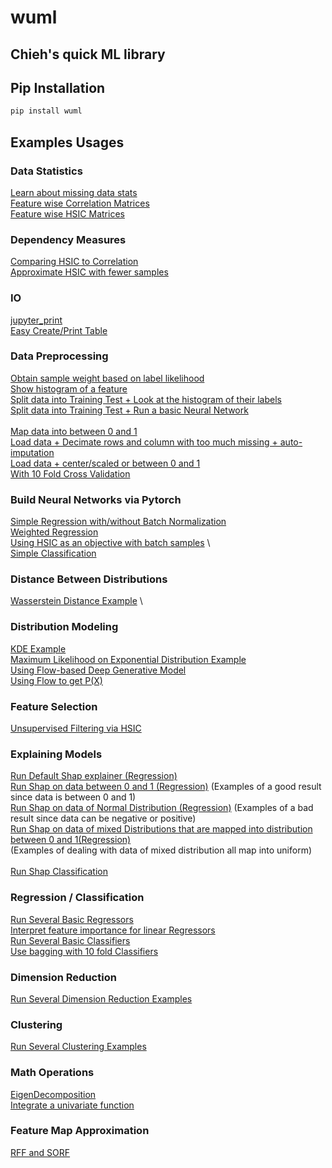 # wuml
## Chieh's quick ML library
## Pip Installation
```sh
pip install wuml
```


## Examples Usages

### Data Statistics
[Learn about missing data stats](https://github.com/endsley/wuML/blob/main/examples/data_stats/ipynb/get_stats_on_data_with_missing_entries.ipynb) \
[Feature wise Correlation Matrices](https://github.com/endsley/wuML/blob/main/examples/data_stats/ipynb/feature_wise_correlation.ipynb) \
[Feature wise HSIC Matrices](https://github.com/endsley/wuML/blob/main/examples/data_stats/ipynb/feature_wise_HSIC.ipynb) 

### Dependency Measures
[Comparing HSIC to Correlation](https://github.com/endsley/wuML/blob/main/examples/dependencies/ipynb/comparing_HSIC_to_correlation.ipynb) \
[Approximate HSIC with fewer samples](https://github.com/endsley/wuML/blob/main/examples/dependencies/ipynb/approximate_HSIC.ipynb)



### IO
[jupyter_print](https://github.com/endsley/wuML/blob/main/examples/IO/ipynb/jupyter_print.ipynb)\
[Easy Create/Print Table](https://github.com/endsley/wuML/blob/main/examples/preprocess/ipynb/ten_fold_cross_validation.ipynb) 


### Data Preprocessing
[Obtain sample weight based on label likelihood](https://github.com/endsley/wuML/blob/main/examples/data_stats/ipynb/weight_sample_by_rarity.ipynb) \
[Show histogram of a feature](https://github.com/endsley/wuML/blob/main/examples/data_stats/ipynb/show_feature_histogram.ipynb) \
[Split data into Training Test + Look at the histogram of their labels](https://github.com/endsley/wuML/blob/main/examples/preprocess/ipynb/train_test_histogram.ipynb) \
[Split data into Training Test + Run a basic Neural Network](https://github.com/endsley/wuML/blob/main/examples/preprocess/ipynb/train_test_on_basic_network.ipynb)\
\
[Map data into between 0 and 1](https://github.com/endsley/wuML/blob/main/examples/preprocess/ipynb/map_data_to_between_0_and_1.ipynb) 
\
[Load data + Decimate rows and column with too much missing + auto-imputation](https://github.com/endsley/wuML/blob/main/examples/preprocess/ipynb/deal_with_missing_data.ipynb) \
[Load data + center/scaled or between 0 and 1](https://github.com/endsley/wuML/blob/main/examples/preprocess/ipynb/load_data_with_preprocess.ipynb) 
\
[With 10 Fold Cross Validation](https://github.com/endsley/wuML/blob/main/examples/preprocess/ipynb/ten_fold_cross_validation.ipynb) 


### Build Neural Networks via Pytorch
[Simple Regression with/without Batch Normalization](https://github.com/endsley/wuML/blob/main/examples/NeuralNet/ipynb/basicRegression.ipynb) \
[Weighted Regression](https://github.com/endsley/wuML/blob/main/examples/NeuralNet/ipynb/weighted_regression.ipynb) \
[Using HSIC as an objective with batch samples](https://github.com/endsley/wuML/blob/main/examples/NeuralNet/ipynb/HSIC_as_objective.ipynb) \ 
\
[Simple Classification](https://github.com/endsley/wuML/blob/main/examples/NeuralNet/ipynb/basicClassification.ipynb) 

### Distance Between Distributions
[Wasserstein Distance Example](https://github.com/endsley/wuML/blob/main/examples/distance_between_distributions/ipynb/wasserstein_example.ipynb) \


### Distribution Modeling
[KDE Example](https://github.com/endsley/wuML/blob/main/examples/distribution_modeling/ipynb/basicKDE_estimate.ipynb) \
[Maximum Likelihood on Exponential Distribution Example](https://github.com/endsley/wuML/blob/main/examples/distribution_modeling/ipynb/basic_exponential_MLE_modeling.ipynb)\
[Using Flow-based Deep Generative Model](https://github.com/endsley/wuML/blob/main/examples/distribution_modeling/ipynb/flow_example.ipynb)\
[Using Flow to get P(X)](https://github.com/endsley/wuML/blob/main/examples/distribution_modeling/ipynb/flow_prob.ipynb)


### Feature Selection
[Unsupervised Filtering via HSIC](https://github.com/endsley/wuML/blob/main/examples/feature_selection/ipynb/selection_by_hsic.ipynb) 

### Explaining Models
[Run Default Shap explainer (Regression)](https://github.com/endsley/wuML/blob/main/examples/explainer/ipynb/default_regression_explainer.ipynb) \
[Run Shap on data between 0 and 1 (Regression)](https://github.com/endsley/wuML/blob/main/examples/explainer/ipynb/regression_pytorch_explainer_uniform.ipynb) 
	(Examples of a good result since data is between 0 and 1) \
[Run Shap on data of Normal Distribution (Regression)](https://github.com/endsley/wuML/blob/main/examples/explainer/ipynb/regression_pytorch_explainer_gaussian.ipynb) 
	(Examples of a bad result since data can be negative or positive)\
[Run Shap on data of mixed Distributions that are mapped into distribution between 0 and 1(Regression)](https://github.com/endsley/wuML/blob/main/examples/explainer/ipynb/comparing_shap_results_on_different_data_distributions.ipynb) \
	(Examples of dealing with data of mixed distribution all map into uniform)\
\
[Run Shap Classification](https://github.com/endsley/wuML/blob/main/examples/explainer/ipynb/classification_pytorch_explainer_uniform.ipynb) 


### Regression / Classification
[Run Several Basic Regressors](https://github.com/endsley/wuML/blob/main/examples/regression/ipynb/run_regression.ipynb) \
[Interpret feature importance for linear Regressors](https://github.com/endsley/wuML/blob/main/examples/regression/ipynb/interpret_result.ipynb) \
[Run Several Basic Classifiers](https://github.com/endsley/wuML/blob/main/examples/classification/ipynb/classify.ipynb) \
[Use bagging with 10 fold Classifiers](https://github.com/endsley/wuML/blob/main/examples/classification/ipynb/tenfold_bagging_classifier.ipynb) 

### Dimension Reduction
[Run Several Dimension Reduction Examples](https://github.com/endsley/wuML/blob/main/examples/dimension_reduction/ipynb/DR_examples.ipynb) 

### Clustering
[Run Several Clustering Examples](https://github.com/endsley/wuML/blob/main/examples/clustering/ipynb/cluster.ipynb) 

### Math Operations
[EigenDecomposition](https://github.com/endsley/wuML/blob/main/examples/operations/ipynb/eigDecomp.ipynb) \
[Integrate a univariate function](https://github.com/endsley/wuML/blob/main/examples/operations/ipynb/integrate_function.ipynb) 


### Feature Map Approximation
[RFF and SORF](https://github.com/endsley/wuML/blob/main/examples/random_features/random_features.ipynb) 
